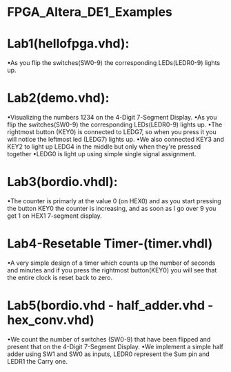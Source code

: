 # FPGA_Altera_DE1_Examples

# Lab1(hellofpga.vhd):
•As you flip the switches(SW0-9) the corresponding LEDs(LEDR0-9) lights up.

# Lab2(demo.vhd):
•Visualizing the numbers 1234 on the 4-Digit 7-Segment Display.
•As you flip the switches(SW0-9) the corresponding LEDs(LEDR0-9) lights up.
•The rightmost button (KEY0) is connected to LEDG7, so when you press it you will notice the leftmost led (LEDG7) lights up.
•We also connected KEY3 and KEY2 to light up LEDG4 in the middle but only when they're pressed together 
•LEDG0 is light up using simple single signal assignment.

# Lab3(bordio.vhdl):
•The counter is primarly at the value 0 (on HEX0) and as you start pressing the button KEY0 the counter is increasing, and as soon as I go over 9 you get 1 on HEX1 7-segment display. 

# Lab4-Resetable Timer-(timer.vhdl)
•A very simple design of a timer which counts up the number of seconds and minutes and if you press the rightmost button(KEY0) you will see that the entire clock is reset back to zero.

# Lab5(bordio.vhd - half_adder.vhd - hex_conv.vhd)
•We count the number of switches (SW0-9) that have been flipped and present that on the 4-Digit 7-Segment Display.
•We implement a simple half adder using SW1 and SW0 as inputs, LEDR0 represent the Sum pin and LEDR1 the Carry one.


